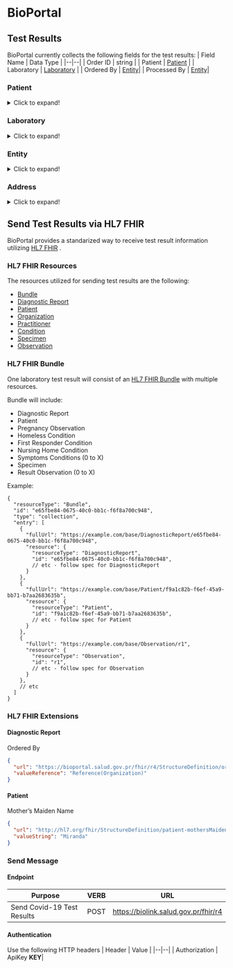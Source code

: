 # BioPortal

## Test Results
BioPortal currently collects the following fields for the test results:
| Field Name | Data Type |
|--|--|
| Order ID | string |
| Patient | [Patient](#Patient) |
| Laboratory | [Laboratory](#Laboratory) |
| Ordered By | [Entity](#Entity)|
| Processed By | [Entity](#Entity)|

### Patient
<details>
  <summary>Click to expand!</summary>
  
| Field Name | Data Type |
|--|--|
| Patient ID | string|
| SSN | string |
| First Name | string |
| Middle Name | string |
| Last Name | string |
| Second Last Name | string |
| Birth Date | Date |
| Sex | string |
| Is Pregnant | boolean |
| Pregnant Gestation Weeks | int |
| Pregnant Estimated Birth Date| Date |
| Pregnant Obstetrician | string |
| Is First Responder | boolean |
| Is Homeless | boolean |
| Is In Nursing Home | boolean |
| Address | Address |
| Country | Iso2 Code |
| Phone Number 1 | string |
| Phone Number 2 | string |
| Work Name | string |
| Work Address | Address |
| Marital Status | string |
| Primary Language | string |
| Deceased | boolean |
| Primary Practitioner| [Entity](#Entity)|
</details>

### Laboratory
<details>
  <summary>Click to expand!</summary>
  
| Field Name | Data Type |
|--|--|
| Has Symptoms | boolean |
| Onset Date | Date |
| Symptoms | string[] - Symptoms |
| Sample Collected Date | DateTime UTC|
| Result Reported Date | DateTime UTC|
| Sample Type | string |
| Test LOINC | string |
| Result SNOMED | string |
| Result File LOINC | string |
</details>

### Entity
<details>
  <summary>Click to expand!</summary>

| Field Name | Data Type |
|--|--|
| Entity ID | UUID|
| Entity External ID| string |
| Name | string |
| Address | Address |
| Phone Number | string |
  </details>


### Address
<details>
  <summary>Click to expand!</summary>

| Field Name | Data Type |
|--|--|
| AddressLine1 | string |
| AddressLine2 | string |
| City | string |
| State | string - 2 letter Code |
| Country | Iso2 Code |
</details>




## Send Test Results via HL7 FHIR
BioPortal provides a standarized way to receive test result information utilizing [HL7 FHIR](https://www.hl7.org/fhir/) .

### HL7 FHIR Resources
The resources utilized for sending test results are the following:
+ [Bundle](https://www.hl7.org/fhir/bundle.html)
+ [Diagnostic Report](https://www.hl7.org/fhir/diagnosticreport.html)
+ [Patient](https://www.hl7.org/fhir/patient.html)
+ [Organization](https://www.hl7.org/fhir/organization.html)
+ [Practitioner](https://www.hl7.org/fhir/practitioner.html)
+ [Condition](https://www.hl7.org/fhir/condition.html)
+ [Specimen](https://www.hl7.org/fhir/specimen.html)
+ [Observation](https://www.hl7.org/fhir/observation.html)

### HL7 FHIR Bundle
One laboratory test result will consist of an [HL7 FHIR Bundle](https://www.hl7.org/fhir/bundle.html) with multiple resources. 

Bundle will include:
+ Diagnostic Report
+ Patient
+ Pregnancy Observation
+ Homeless Condition
+ First Responder Condition
+ Nursing Home Condition
+ Symptoms Conditions (0 to X)
+ Specimen
+ Result Observation (0 to X)

Example:

```jsonc
{
  "resourceType": "Bundle",
  "id": "e65fbe84-0675-40c0-bb1c-f6f8a700c948",
  "type": "collection",
  "entry": [
    {
      "fullUrl": "https://example.com/base/DiagnosticReport/e65fbe84-0675-40c0-bb1c-f6f8a700c948",
      "resource": {
        "resourceType": "DiagnosticReport",
        "id": "e65fbe84-0675-40c0-bb1c-f6f8a700c948",
        // etc - follow spec for DiagnosticReport
      }
	},
    {
      "fullUrl": "https://example.com/base/Patient/f9a1c82b-f6ef-45a9-bb71-b7aa2683635b",
      "resource": {
        "resourceType": "Patient",
        "id": "f9a1c82b-f6ef-45a9-bb71-b7aa2683635b",
        // etc - follow spec for Patient
      }
	},
    {
      "fullUrl": "https://example.com/base/Observation/r1",
      "resource": {
        "resourceType": "Observation",
        "id": "r1",
        // etc - follow spec for Observation
      }
	},
	// etc
  ]
}
```

### HL7 FHIR Extensions

#### Diagnostic Report
Ordered By
```json
{
  "url": "https://bioportal.salud.gov.pr/fhir/r4/StructureDefinition/ordered-by",
  "valueReference": "Reference(Organization)"
}
```

#### Patient
Mother’s Maiden Name 
```json
{
  "url": "http://hl7.org/fhir/StructureDefinition/patient-mothersMaidenName",
  "valueString": "Miranda"
}
```

### Send Message

#### Endpoint

| Purpose | VERB | URL |
|--|--|--|
| Send Covid-19 Test Results | POST | https://biolink.salud.gov.pr/fhir/r4|

#### Authentication

Use the following HTTP headers
| Header | Value |
|--|--|
| Authorization | ApiKey **KEY**|
